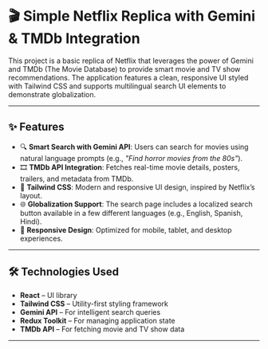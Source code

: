 # 🎬 Simple Netflix Replica with Gemini & TMDb Integration

This project is a basic replica of Netflix that leverages the power of Gemini and TMDb (The Movie Database) to provide smart movie and TV show recommendations. The application features a clean, responsive UI styled with Tailwind CSS and supports multilingual search UI elements to demonstrate globalization.

---

## ✨ Features

- 🔍 **Smart Search with Gemini API**: Users can search for movies using natural language prompts (e.g., _"Find horror movies from the 80s"_).
- 🎞️ **TMDb API Integration**: Fetches real-time movie details, posters, trailers, and metadata from TMDb.
- 💅 **Tailwind CSS**: Modern and responsive UI design, inspired by Netflix’s layout.
- 🌐 **Globalization Support**: The search page includes a localized search button available in a few different languages (e.g., English, Spanish, Hindi).
- 📱 **Responsive Design**: Optimized for mobile, tablet, and desktop experiences.

---

## 🛠️ Technologies Used

- **React** – UI library
- **Tailwind CSS** – Utility-first styling framework
- **Gemini API** – For intelligent search queries
- **Redux Toolkit** – For managing application state
- **TMDb API** – For fetching movie and TV show data

---
